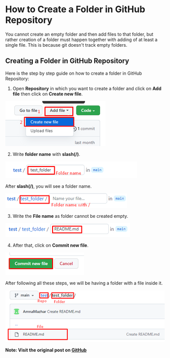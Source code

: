 # How to Create a Folder in GitHub Repository

You cannot create an empty folder and then add files to that folder, but rather creation of a folder must happen together with adding of at least a single file. 
This is because git doesn't track empty folders.

## Creating a Folder in GitHub Repository

Here is the step by step guide on how to create a folder in GitHub Repository:

 1. Open **Repository** in which you want to create a folder and click on **Add file** then click on **Create new file**.
 
   !["folder-create"](./images/folder-create.png)
  
 2. Write **folder name** with **slash(/)**.
 
   !["folder-name"](./images/folder_name.png)
 
  After **slash(/)**, you will see a folder name.
 
   !["folder-name-slash"](./images/folder_name_slash.png)
 
 3. Write the **File name** as folder cannot be created empty.
 
   !["folder-file"](./images/folder_file.png)
 
 4. After that, click on **Commit new file**.
 
   !["folder-commit"](./images/folder_commit.png)
   
  After following all these steps, we will be having a folder with a file inside it.
 
   !["folder-result"](./images/folder-result.png)



**Note: Visit the original post on [GitHub](https://github.community/t/add-a-folder/2304)**
 
